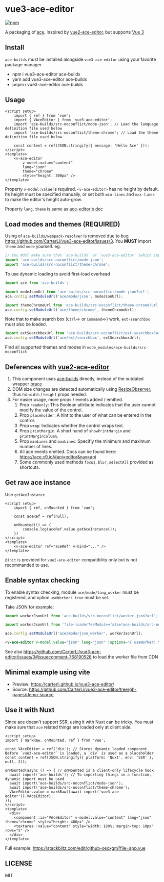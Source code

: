 vue3-ace-editor
====================


[![npm](https://img.shields.io/npm/v/vue3-ace-editor.svg)](https://www.npmjs.com/package/vue3-ace-editor)


A packaging of [ace](https://ace.c9.io/). Inspired by [vue2-ace-editor](https://github.com/chairuosen/vue2-ace-editor), but supports [Vue 3](https://github.com/vuejs/vue-next)

## Install

`ace-builds` must be installed alongside `vue3-ace-editor` using your favorite package manager.

* npm i vue3-ace-editor ace-builds
* yarn add vue3-ace-editor ace-builds
* pnpm i vue3-ace-editor ace-builds

## Usage

```vue
<script setup>
    import { ref } from 'vue';
    import { VAceEditor } from 'vue3-ace-editor';
    import 'ace-builds/src-noconflict/mode-json'; // Load the language definition file used below
    import 'ace-builds/src-noconflict/theme-chrome'; // Load the theme definition file used below

    const content = ref(JSON.stringify({ message: 'Hello Ace' }));
</script>
<template>
    <v-ace-editor
        v-model:value="content"
        lang="json"
        theme="chrome"
        style="height: 300px" />
</template>
```

Property `v-model:value` is required. `<v-ace-editor>` has no height by default. Its height must be specified manually, or set both `min-lines` and `max-lines` to make the editor's height auto-grow.

Property `lang`, `theme` is same as [ace-editor's doc](https://github.com/ajaxorg/ace)


## Load modes and themes (**REQUIRED**)

Using of `ace-builds/webpack-resolver` is removed due to bug https://github.com/CarterLi/vue3-ace-editor/issues/3. You **MUST** import `theme` and `mode` yourself. eg.

```js
// You MUST make sure that `ace-builds` or `vue3-ace-editor` (which imports `ace-builds` internally) is loaded before importing `mode` and `theme`
import 'ace-builds/src-noconflict/mode-json';
import 'ace-builds/src-noconflict/theme-chrome';
```

To use dynamic loading to avoid first-load overhead

```js
import ace from 'ace-builds';

import modeJsonUrl from 'ace-builds/src-noconflict/mode-json?url';
ace.config.setModuleUrl('ace/mode/json', modeJsonUrl);

import themeChromeUrl from 'ace-builds/src-noconflict/theme-chrome?url';
ace.config.setModuleUrl('ace/theme/chrome', themeChromeUrl);
```

Note that to make search box (`Ctrl+F` or `Command+F`) work, `ext-searchbox` must also be loaded.

```js
import extSearchboxUrl from 'ace-builds/src-noconflict/ext-searchbox?url';
ace.config.setModuleUrl('ace/ext/searchbox', extSearchboxUrl);
```

Find all supported themes and modes in `node_modules/ace-builds/src-noconflict`

## Deferences with [vue2-ace-editor](https://github.com/chairuosen/vue2-ace-editor)

1. This component uses [ace-builds](https://www.npmjs.com/package/ace-builds) directly, instead of the outdated wrapper [brace](https://www.npmjs.com/package/brace)
1. DOM size changes are detected automatically using [ResizeObserver](resize-observer-polyfill), thus no `width` / `height` props needed.
1. For easier usage, more props / events added / emitted.
    1. Prop `readonly`: This Boolean attribute indicates that the user cannot modify the value of the control.
    1. Prop `placeholder`: A hint to the user of what can be entered in the control.
    1. Prop `wrap`: Indicates whether the control wraps text.
    1. Prop `printMargin`: A short hand of `showPrintMargin` and `printMarginColumn`.
    1. Prop `minLines` and `maxLines`: Specifiy the minimum and maximum number of lines.
    1. All ace events emitted. Docs can be found here: <https://ace.c9.io/#api=editor&nav=api>
    1. Some commonly used methods `focus`, `blur`, `selectAll` provided as shortcuts.

## Get raw ace instance

Use `getAceInstance`

```vue
<script setup>
    import { ref, onMounted } from 'vue';

    const aceRef = ref(null);

    onMounted(() => {
        console.log(aceRef.value.getAceInstance());
    })
</script>
<template>
    <v-ace-editor ref="aceRef" v-bind="..." />
</template>
```

`@init` is provided for `vue2-ace-editor` compatibility only but is not recommanded to use.

## Enable syntax checking

To enable syntax checking, module `ace/mode/lang_worker` must be registered, and option `useWorker: true` must be set.

Take JSON for example:

```ts
import workerJsonUrl from 'ace-builds/src-noconflict/worker-json?url'; // For vite

import workerJsonUrl from 'file-loader?esModule=false!ace-builds/src-noconflict/worker-json.js'; // For webpack / vue-cli

ace.config.setModuleUrl('ace/mode/json_worker', workerJsonUrl);
```

```html
<v-ace-editor v-model:value="json" lang="json" :options="{ useWorker: true }" />
```

See also https://github.com/CarterLi/vue3-ace-editor/issues/3#issuecomment-768190528 to load the worker file from CDN

## Minimal example using vite

* Preview: <https://carterli.github.io/vue3-ace-editor/>
* Source: <https://github.com/CarterLi/vue3-ace-editor/tree/gh-pages/demo-source>

## Use it with Nuxt

Since ace doesn't support SSR, using it with Nuxt can be tricky. You must make sure that `ace` related things are loaded only at client side.

```vue
<script setup>
import { markRaw, onMounted, ref } from 'vue';

const VAceEditor = ref('div'); // Stores dynamic loaded component. Before `vue3-ace-editor` is loaded, a `div` is used as a placeholder
const content = ref(JSON.stringify({ platform: 'Nuxt', env: 'SSR' }, null, 2));

onMounted(async () => { // onMounted is a client-only lifecycle hook
  await import('ace-builds'); // To importing things in a function, dynamic import must be used
  await import('ace-builds/src-noconflict/mode-json');
  await import('ace-builds/src-noconflict/theme-chrome');
  VAceEditor.value = markRaw((await import('vue3-ace-editor')).VAceEditor);
});
</script>
<template>
  <div>
    <component :is="VAceEditor" v-model:value="content" lang="json" theme="chrome" style="height: 400px" />
    <textarea :value="content" style="width: 100%; margin-top: 10px" rows="5" />
  </div>
</template>
```

Full example: <https://stackblitz.com/edit/github-oeoxgm?file=app.vue>

## LICENSE

MIT
